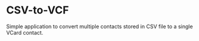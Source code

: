 # CSV-to-VCF
Simple application to convert multiple contacts stored in CSV file to a single VCard contact.
